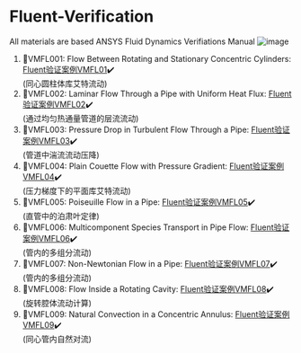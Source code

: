 # Fluent-Verification
All materials are based ANSYS Fluid Dynamics Verifiations Manual
![image](https://user-images.githubusercontent.com/78484560/175250008-06b93818-2a38-4814-89a2-1996c2464ff5.png)

1. :beginner:VMFL001: Flow Between Rotating and Stationary Concentric Cylinders: [Fluent验证案例VMFL01](Fluent验证案例VMFL01.md):heavy_check_mark:<br>(同心圆柱体库艾特流动)
1. :beginner:VMFL002: Laminar Flow Through a Pipe with Uniform Heat Flux: [Fluent验证案例VMFL02](Fluent验证案例VMFL02.md):heavy_check_mark:<br>(通过均匀热通量管道的层流流动)
1. :beginner:VMFL003: Pressure Drop in Turbulent Flow Through a Pipe: [Fluent验证案例VMFL03](Fluent验证案例VMFL03.md):heavy_check_mark:<br>(管道中湍流流动压降)
1. :beginner:VMFL004: Plain Couette Flow with Pressure Gradient: [Fluent验证案例VMFL04](Fluent验证案例VMFL04.md):heavy_check_mark:<br>(压力梯度下的平面库艾特流动)
1. :beginner:VMFL005: Poiseuille Flow in a Pipe: [Fluent验证案例VMFL05](Fluent验证案例VMFL05.md):heavy_check_mark:<br>(直管中的泊肃叶定律)
1. :beginner:VMFL006: Multicomponent Species Transport in Pipe Flow: [Fluent验证案例VMFL06](Fluent验证案例VMFL06.md):heavy_check_mark:<br>(管内的多组分流动)
1. :beginner:VMFL007: Non-Newtonian Flow in a Pipe: [Fluent验证案例VMFL07](Fluent验证案例VMFL07.md):heavy_check_mark:<br>(管内的多组分流动)
1. :beginner:VMFL008: Flow Inside a Rotating Cavity: [Fluent验证案例VMFL08](Fluent验证案例VMFL08.md):heavy_check_mark:<br>(旋转腔体流动计算)
1. :beginner:VMFL009: Natural Convection in a Concentric Annulus: [Fluent验证案例VMFL09](Fluent验证案例VMFL09.md):heavy_check_mark:<br>(同心管内自然对流)




<!--
1. :beginner:VMFL002: Laminar Flow Through a Pipe with Uniform Heat Flux: [Fluent验证案例VMFL02](Fluent验证案例VMFL02.md):heavy_check_mark:<br>(通过均匀热通量管道的层流流动)
-->
